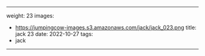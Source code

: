 
---
weight: 23
images:
- https://jumpingcow-images.s3.amazonaws.com/jack/jack_023.png
title: jack 23
date: 2022-10-27
tags:
- jack
---

